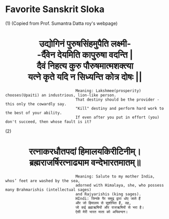 # Favorite Sanskrit Sloka
(1)
(Copied from Prof. Sumantra Datta roy's webpage)
                                   <h1 align="center">उद्योगिनं पुरुषसिंहमुपैति लक्ष्मी-<br>
                                                    -र्दैवेन देयमिति कापुरुषा वदन्ति |<br>
                                                     दैवं निहत्य कुरु पौरुषमात्मशक्त्या<br>
                                                    यत्ने कृते यदि न सिध्यन्ति कोत्र दोषः ||</h1>
                                  
                                   Meaning: Lakshmee(prosperity) chooses(Upaiti) an industrious, lion-like person.
                                   That destiny should be the provider - this only the cowardly say. 
                                   "Kill" destiny and perform hard work to the best of your ability. 
                                   If even after you put in effort (you) don't succeed, then whose fault is it? 
       

(2)
                                        <h1 align="center">रत्नाकरधौतपदां हिमालयकिरीटिनीम्।<br>
                                                    ब्रह्मराजर्षिरत्नाढ्याम वन्देभारतमातम्॥</h1>
                                                    
                                   Meaning: Salute to my mother India, whos’ feet are washed by the sea, 
                                   adorned with Himalaya, she, who possess many Brahmarishis (intellectual sages) 
                                   and Rajyarishis (king sages).
                                   HIndi: जिनके पैर समुद्र द्वारा धोए जाते हैं 
                                   और जो हिमालय से सुशोभित हैं, वह, 
                                   जो कई ब्रह्मऋषियों और राजऋषियों से भरा है। 
                                   ऐसी मेरी भारत माता को अभिवन्दन।       
